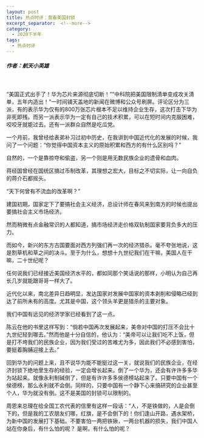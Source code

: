 ```yaml
---
layout: post
title: 热点时评：我看美国封锁
excerpt_separator:  <!--more-->
category: 
  - 2020下半年
tags:
  - 热点时评
---
```


##### 作者：航天小英雄

<br>

“美国正式出手了！华为芯片来源彻底切断！”“中科院把美国限制清单变成攻关清单，五年内造出！”一时间铺天盖地的新闻在微博和公众号刷屏。评论区分为三派，有的表示华为仅有的800万张芯片根本不足以维持企业生存，这次打击下华为非死即残。而另一派表示华为一定有自己的技术积累，可以在短时间内克服困难，咬咬牙就能过去。还有一派群众自然是吃瓜党。

一个月前，我曾经给表弟补习过初中历史，在我讲到中国近代化的发展的时候，我问了一个问题：“你觉得中国资本主义的原始积累和西方的有什么区别吗？”

自然的，一个是靠掠夺和偷盗，另一个则是用无数民族企业的遗骨和血肉。

蒋经国曾经在国统区搞过币制改革，其理想之宏大，目标之不切实际，让一向自负的蒋介石都摇头。

“天下何曾有不流血的改革啊？”

建国初期，国家定下了要搞社会主义经济，总设计师在春风来到南方的时候也提出要搞社会主义市场经济。

然而稍微有点金融常识的人都知道，搞市场经济走价格双轨制国家要背负多大的压力。

而如今，新兴的东方古国要面对西方列强们再一次的经济猎杀。毫不夸张地说，这是割草机和草之间的决斗。至于为什么，想想十九世纪我们在干嘛，美国人在干嘛，二十世纪呢？

任何说我们已经接近美国经济水平的，都如同那个笑话说的那样，小明认为自己再长几岁就能跟哥哥一样大了。

近代化以来，南北差异日趋明显，发达国家对发展中国家的资本剥削和侵略已经到达了前所未有的高度。尤其是中国，这个领头羊更是猎杀的主要对象。

我们中国有远见的经济学家已经看到了这一点。

陈云在他的书里这样写到：“倘若中国再次发展起来，美帝对中国的打压不会比十九世纪轻到哪去。”然而他是十分自信的，他认为：“美帝可以让我们吃不上饭，但是打不垮我们的民族企业，因为我们受过的苦难尤为多，因此我们不必感到害怕，要挺着胸脯迎接上去。”

回到华为的问题上来，且不说华为能不能挺过这一关，就说我们的民族企业，在经济封锁下绝地里生存的经验，一定会增长起来。倒了一个华为，还会有许许多多华为站起来。就像永利制碱倒了，但是有许许多多侯德榜站起来了。只要中国有一个侯德榜，那么永利就不会倒。同样的，只要中国有一个静下心来搞研究的企业甚至个人，华为就没有倒。这不是美国的封锁可以限制的。

周恩来总理在给全国工农代表的信里有这样一段话：“人，不是铁做的，人是会倒下的，但是我的工农朋友们哪，红旗，是不会倒下的！你们逢山开路，遇水架桥，为新中国的发展打下基础。不要害怕一两把铁锹，一两台机器的损失，我们中国人站在你身后，有什么怕的呢？
是啊，有什么怕的呢？